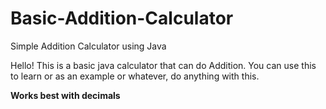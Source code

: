 # Basic-Addition-Calculator
Simple Addition Calculator using Java

Hello! This is a basic java calculator that can do Addition. 
You can use this to learn or as an example or whatever, do anything with this.

**Works best with decimals**

